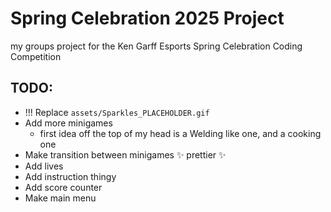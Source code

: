 # Spring Celebration 2025 Project
my groups project for the Ken Garff Esports Spring Celebration Coding Competition

## TODO:
* !!! Replace `assets/Sparkles_PLACEHOLDER.gif`
* Add more minigames
    - first idea off the top of my head is a Welding like one, and a cooking one
* Make transition between minigames ✨ prettier ✨
* Add lives
* Add instruction thingy
* Add score counter
* Make main menu